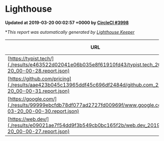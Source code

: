 
# Lighthouse

**Updated at 2019-03-20 00:02:57 +0000 by [CircleCI #3998](https://circleci.com/gh/ItinerisLtd/lighthouse-keeper-example/3998)**

**This report was automatically generated by [Lighthouse Keeper](https://github.com/itinerisltd/lighthouse-keeper)*

| URL | Performance | Accessibility | Best Practices | SEO | PWA | Updated At |
| --- | --- | --- | --- | --- | --- | --- |
| [https://typist.tech/](./results/e463522d02041e06b035e8f61910fd43/typist.tech_2019-03-20_00-00-28.report.json) | 1 |  |  |  |  | 2019-03-20T00:00:28.896Z |
| [https://github.com/pricing](./results/aae423b045c13965ddf45c696df2484d/github.com_2019-03-20_00-00-31.report.json) | 0.86 | 0.89 | 0.93 | 0.9 | 0.58 | 2019-03-20T00:00:31.986Z |
| [https://google.com/](./results/99999ebcfdb78df077ad2727fd00969f/www.google.com_2019-03-20_00-00-30.report.json) | 0.94 | 0.71 | 0.93 | 0.82 | 0.58 | 2019-03-20T00:00:30.734Z |
| [https://web.dev/](./results/e09021ae7f54dd9f3b549cb0bc165f2b/web.dev_2019-03-20_00-00-27.report.json) | 0.97 | 0.93 | 1 | 0.96 | 1 | 2019-03-20T00:00:27.880Z |
